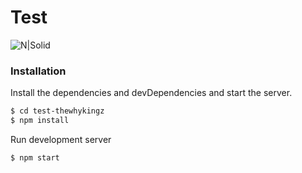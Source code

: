 # Test

![N|Solid](https://media-exp1.licdn.com/dms/image/C560BAQH-VdbHY7Ldtw/company-logo_200_200/0/1577961184083?e=1641427200&v=beta&t=dTjeYXuEOviB-nkF_ujqiS2pHYub8-uiH9AvShW6j5A)

### Installation

Install the dependencies and devDependencies and start the server.

```sh
$ cd test-thewhykingz
$ npm install
```
Run development server

```sh
$ npm start
```
